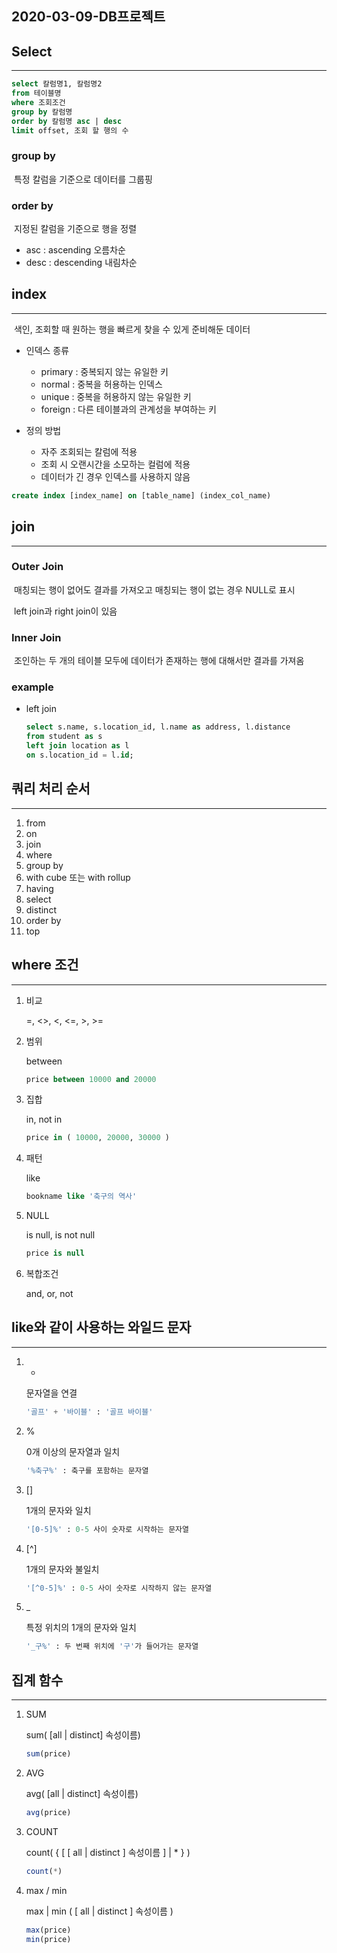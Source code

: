 ## 2020-03-09-DB프로젝트

## Select

_______

```sql
select 칼럼명1, 칼럼명2
from 테이블명
where 조회조건
group by 칼럼명
order by 칼럼명 asc | desc
limit offset, 조회 할 행의 수
```

### group by

​	특정 칼럼을 기준으로 데이터를 그룹핑

### order by

​	지정된 칼럼을 기준으로 행을 정렬

- asc : ascending 오름차순
- desc : descending 내림차순

## index

___________

​	색인, 조회할 때 원하는 행을 빠르게 찾을 수 있게 준비해둔 데이터

- 인덱스 종류
  - primary : 중복되지 않는 유일한 키
  - normal : 중복을 허용하는 인덱스
  - unique : 중복을 허용하지 않는 유일한 키
  - foreign : 다른 테이블과의 관계성을 부여하는 키

- 정의 방법
  - 자주 조회되는 칼럼에 적용
  - 조회 시 오랜시간을 소모하는 컬럼에 적용
  - 데이터가 긴 경우 인덱스를 사용하지 않음

```sql
create index [index_name] on [table_name] (index_col_name)
```



## join

________

### Outer Join

​	매칭되는 행이 없어도 결과를 가져오고 매칭되는 행이 없는 경우 NULL로 표시

​	left join과 right join이 있음

### Inner Join

​	조인하는 두 개의 테이블 모두에 데이터가 존재하는 행에 대해서만 결과를 가져옴

### example

- left join

  ```sql
  select s.name, s.location_id, l.name as address, l.distance 
  from student as s
  left join location as l
  on s.location_id = l.id;
  ```

  

## 쿼리 처리 순서

________

1. from
2. on
3. join
4. where
5. group by
6. with cube 또는 with rollup
7. having
8. select
9. distinct
10. order by
11. top

## where 조건

____

1. 비교

   =, <>, <, <=, >, >=

2. 범위

   between

   ```sql
   price between 10000 and 20000
   ```

3. 집합

   in, not in

   ```sql
   price in ( 10000, 20000, 30000 )
   ```

4. 패턴

   like

   ```sql
   bookname like '축구의 역사'
   ```

5. NULL

   is null, is not null

   ```sql
   price is null
   ```

6. 복합조건

   and, or, not

## like와 같이 사용하는 와일드 문자

______________

1. +

   문자열을 연결

   ```sql
   '골프' + '바이블' : '골프 바이블'
   ```

2. %

   0개 이상의 문자열과 일치

   ```sql
   '%축구%' : 축구를 포함하는 문자열
   ```

3. []

   1개의 문자와 일치

   ```sql
   '[0-5]%' : 0-5 사이 숫자로 시작하는 문자열
   ```

4. [^]

   1개의 문자와 불일치

   ```sql
   '[^0-5]%' : 0-5 사이 숫자로 시작하지 않는 문자열
   ```

5. _

   특정 위치의 1개의 문자와 일치

   ```sql
   '_구%' : 두 번째 위치에 '구'가 들어가는 문자열
   ```

## 집계 함수

_________

1. SUM

   sum( [all | distinct] 속성이름)

   ```sql
   sum(price)
   ```

2. AVG

   avg( [all | distinct] 속성이름)

   ```sql
   avg(price)
   ```

3. COUNT

   count( { [ [ all | distinct ] 속성이름 ] | * } )

   ```sql
   count(*)
   ```

4. max / min

   max | min ( [ all | distinct ] 속성이름 )

   ```sql
   max(price)
   min(price)
   ```

   